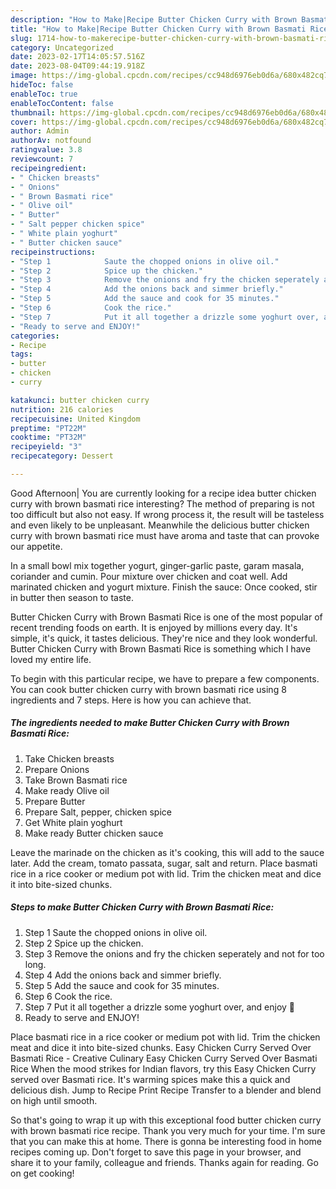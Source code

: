 ```yaml
---
description: "How to Make|Recipe Butter Chicken Curry with Brown Basmati Rice {That is Special"
title: "How to Make|Recipe Butter Chicken Curry with Brown Basmati Rice {That is Special"
slug: 1714-how-to-makerecipe-butter-chicken-curry-with-brown-basmati-rice-that-is-special
category: Uncategorized
date: 2023-02-17T14:05:57.516Z
date: 2023-08-04T09:44:19.918Z
image: https://img-global.cpcdn.com/recipes/cc948d6976eb0d6a/680x482cq70/butter-chicken-curry-with-brown-basmati-rice-recipe-main-photo.jpg
hideToc: false
enableToc: true
enableTocContent: false
thumbnail: https://img-global.cpcdn.com/recipes/cc948d6976eb0d6a/680x482cq70/butter-chicken-curry-with-brown-basmati-rice-recipe-main-photo.jpg
cover: https://img-global.cpcdn.com/recipes/cc948d6976eb0d6a/680x482cq70/butter-chicken-curry-with-brown-basmati-rice-recipe-main-photo.jpg
author: Admin
authorAv: notfound
ratingvalue: 3.8
reviewcount: 7
recipeingredient:
- " Chicken breasts"
- " Onions"
- " Brown Basmati rice"
- " Olive oil"
- " Butter"
- " Salt pepper chicken spice"
- " White plain yoghurt"
- " Butter chicken sauce"
recipeinstructions:
- "Step 1            Saute the chopped onions in olive oil."
- "Step 2            Spice up the chicken."
- "Step 3            Remove the onions and fry the chicken seperately and not for too long."
- "Step 4            Add the onions back and simmer briefly."
- "Step 5            Add the sauce and cook for 35 minutes."
- "Step 6            Cook the rice."
- "Step 7            Put it all together a drizzle some yoghurt over, and enjoy 🤤"
- "Ready to serve and ENJOY!"
categories:
- Recipe
tags:
- butter
- chicken
- curry

katakunci: butter chicken curry 
nutrition: 216 calories
recipecuisine: United Kingdom
preptime: "PT22M"
cooktime: "PT32M"
recipeyield: "3"
recipecategory: Dessert

---
```



Good Afternoon| You are currently looking for a recipe idea butter chicken curry with brown basmati rice interesting? The method of preparing is not too difficult but also not easy. If wrong process it, the result will be tasteless and even likely to be unpleasant. Meanwhile the delicious butter chicken curry with brown basmati rice must have aroma and taste that can provoke our appetite.





In a small bowl mix together yogurt, ginger-garlic paste, garam masala, coriander and cumin. Pour mixture over chicken and coat well. Add marinated chicken and yogurt mixture. Finish the sauce: Once cooked, stir in butter then season to taste.

Butter Chicken Curry with Brown Basmati Rice is one of the most popular of recent trending foods on earth. It is enjoyed by millions every day. It's simple, it's quick, it tastes delicious. They're nice and they look wonderful. Butter Chicken Curry with Brown Basmati Rice is something which I have loved my entire life.


To begin with this particular recipe, we have to prepare a few components. You can cook butter chicken curry with brown basmati rice using 8 ingredients and 7 steps. Here is how you can achieve that.

<!--inarticleads1-->

##### The ingredients needed to make Butter Chicken Curry with Brown Basmati Rice:

1. Take  Chicken breasts
1. Prepare  Onions
1. Take  Brown Basmati rice
1. Make ready  Olive oil
1. Prepare  Butter
1. Prepare  Salt, pepper, chicken spice
1. Get  White plain yoghurt
1. Make ready  Butter chicken sauce


Leave the marinade on the chicken as it&#39;s cooking, this will add to the sauce later. Add the cream, tomato passata, sugar, salt and return. Place basmati rice in a rice cooker or medium pot with lid. Trim the chicken meat and dice it into bite-sized chunks. 

<!--inarticleads2-->

##### Steps to make Butter Chicken Curry with Brown Basmati Rice:

1. Step 1            Saute the chopped onions in olive oil.
1. Step 2            Spice up the chicken.
1. Step 3            Remove the onions and fry the chicken seperately and not for too long.
1. Step 4            Add the onions back and simmer briefly.
1. Step 5            Add the sauce and cook for 35 minutes.
1. Step 6            Cook the rice.
1. Step 7            Put it all together a drizzle some yoghurt over, and enjoy 🤤
1. Ready to serve and ENJOY!

Place basmati rice in a rice cooker or medium pot with lid. Trim the chicken meat and dice it into bite-sized chunks. Easy Chicken Curry Served Over Basmati Rice - Creative Culinary Easy Chicken Curry Served Over Basmati Rice When the mood strikes for Indian flavors, try this Easy Chicken Curry served over Basmati rice. It&#39;s warming spices make this a quick and delicious dish. Jump to Recipe Print Recipe Transfer to a blender and blend on high until smooth. 

So that's going to wrap it up with this exceptional food butter chicken curry with brown basmati rice recipe. Thank you very much for your time. I'm sure that you can make this at home. There is gonna be interesting food in home recipes coming up. Don't forget to save this page in your browser, and share it to your family, colleague and friends. Thanks again for reading. Go on get cooking!
